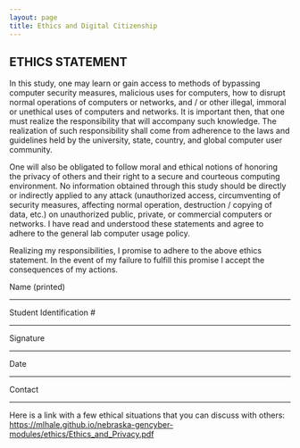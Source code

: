 ```yaml
---
layout: page
title: Ethics and Digital Citizenship
---
```


## ETHICS STATEMENT

In this study, one may learn or gain access to methods of bypassing computer security measures, malicious uses for computers, how to disrupt normal operations of computers or networks, and / or other illegal, immoral or unethical uses of computers and networks.  It is important then, that one must realize the responsibility that will accompany such knowledge.  The realization of such responsibility shall come from adherence to the laws and guidelines held by the university, state, country, and global computer user community.  

One will also be obligated to follow moral and ethical notions of honoring the privacy of others and their right to a secure and courteous computing environment. No information obtained through this study should be directly or indirectly applied to any attack (unauthorized access, circumventing of security measures, affecting normal operation, destruction / copying of data, etc.) on unauthorized public, private, or commercial computers or networks.  I have read and understood these statements and agree to adhere to the general lab computer usage policy.

Realizing my responsibilities, I promise to adhere to the above ethics statement.  In the event of my failure to fulfill this promise I accept the consequences of my actions.


Name (printed)

______________________________

Student Identification #

______________________________

Signature				

______________________________

Date

______________________________


Contact

______________________________






Here is a link with a few ethical situations that you can discuss with others: https://mlhale.github.io/nebraska-gencyber-modules/ethics/Ethics_and_Privacy.pdf
